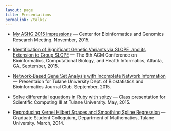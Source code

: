 ```yaml
---
layout: page
title: Presentations 
permalink: /talks/
---
```


* [My ASHG 2015 Impressions](http://www.alexejgossmann.com/presentations/ASHG2015.html) &mdash;  Center for Bioinformatics and Genomics Research Meeting. November, 2015.

* [Identification of Significant Genetic Variants via SLOPE, and its Extension to Group SLOPE](http://www.alexejgossmann.com/presentations/GroupSLOPE.html) &mdash;  The 6th ACM Conference on Bioinformatics, Computational Biology, and Health Informatics, Atlanta, GA, September, 2015.

* [Network-Based Gene Set Analysis with Incomplete Network Information](http://www.alexejgossmann.com/presentations/NetGSA.html) &mdash; Presentaion for Tulane University Dept. of Biostatistics and Bioinformatics Journal Club. September, 2015.

* [Solve differential equations in Ruby with spitzy](http://www.alexejgossmann.com/presentations/spitzy.html) &mdash; Class presentation for Scientific Computing III at Tulane University. May, 2015.

* [Reproducing Kernel Hilbert Spaces and Smoothing Spline Regression](http://www.alexejgossmann.com/presentations/backup_pdf/SmoothingSplines.pdf) &mdash; Graduate Student Colloquium, Department of Mathematics, Tulane University. March, 2014.
